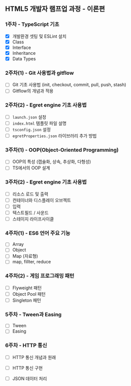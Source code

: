 ## HTML5 개발자 램프업 과정 - 이론편
### 1주차 - TypeScript 기초
- [x] 개발환경 셋팅 및 ESLint 설치
- [x] Class
- [x] Interface
- [x] Inheritance
- [x] Data Types

### 2주차(1) - Git 사용법과 gitflow
- [ ] Git 기초 사용법 (init, checkout, commit, pull, push, stash)
- [ ] Gitflow의 개념과 적용

### 2주차(2) - Egret engine 기초 사용법
- [ ] `launch.json` 설정
- [ ] `index.html` 템플릿 파일 설명
- [ ] `tsconfig.json` 설정
- [ ] `egretProperties.json` 라이브러리 추가 방법

### 3주차(1) - OOP(Object-Oriented Programming)
- [ ] OOP의 특성 (캡슐화, 상속, 추상화, 다형성)
- [ ] TS에서의 OOP 설계

### 3주차(2) - Egret engine 기초 사용법
- [ ] 리소스 로드 및 출력
- [ ] 컨테이너와 디스플레이 오브젝트
- [ ] 입력
- [ ] 텍스트필드 / 사운드
- [ ] 스테이지 라이프사이클

### 4주차(1) - ES6 언어 주요 기능
- [ ] Array
- [ ] Object
- [ ] Map (자료형)
- [ ] map, fillter, reduce

### 4주차(2) - 게임 프로그래밍 패턴
- [ ] Flyweight 패턴
- [ ] Object Pool 패턴
- [ ] Singleton 패턴

### 5주차 - Tween과 Easing
- [ ]  Tween
- [ ]  Easing

### 6주차 - HTTP 통신
- [ ] HTTP 통신 개념과 원래
- [ ] HTTP 통신 구현
- [ ] JSON 데이터 처리

